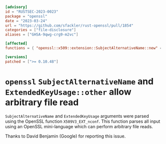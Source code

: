 ```toml
[advisory]
id = "RUSTSEC-2023-0023"
package = "openssl"
date = "2023-03-24"
url = "https://github.com/sfackler/rust-openssl/pull/1854"
categories = ["file-disclosure"]
aliases = ["GHSA-9qwg-crg9-m2vc"]

[affected]
functions = { "openssl::x509::extension::SubjectAlternativeName::new" = ["< 0.10.48, >=0.9.7"], "openssl::x509::extension::ExtendedKeyUsage::other" = ["< 0.10.48, >=0.9.7"] }

[versions]
patched = [">= 0.10.48"]
```

# `openssl` `SubjectAlternativeName` and `ExtendedKeyUsage::other` allow arbitrary file read

`SubjectAlternativeName` and `ExtendedKeyUsage` arguments were parsed using the OpenSSL
function `X509V3_EXT_nconf`. This function parses all input using an OpenSSL mini-language
which can perform arbitrary file reads.

Thanks to David Benjamin (Google) for reporting this issue.
